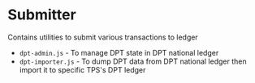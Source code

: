 # Submitter

Contains utilities to submit various transactions to ledger

- `dpt-admin.js` - To manage DPT state in DPT national ledger
- `dpt-importer.js` - To dump DPT data from DPT national ledger then import it to specific TPS's DPT ledger
